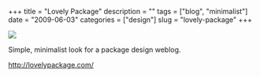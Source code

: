 +++
title = "Lovely Package"
description = ""
tags = ["blog", "minimalist"]
date = "2009-06-03"
categories = ["design"]
slug = "lovely-package"
+++


 

  <div id="screens-thumbs" class="clearfix">
    <div class="txt-center" id="design-submission"><a href="http://lovelypackage.com/"><img id='bluga-thumbnail-1619' class='bluga-thumbnail large' src='//konigi.com/media/bluga/
wt4a26812a1c310_0.jpg'/></a></div>  
  </div>   
<p>Simple, minimalist look for a package design weblog.</p>
<p><a href="http://lovelypackage.com/">http://lovelypackage.com/</a></p>




